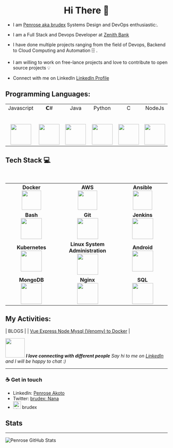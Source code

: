 <h1 align="center"> Hi There 👋 </h1>


* I am [Penrose aka brudex](https://www.linkedin.com/in/penroseakoto/) Systems Design and DevOps enthusiastic:.

* I am a Full Stack and Devops Developer at [Zenith Bank](https://www.ibank.zenithbank.com.gh)

* I have done multiple projects ranging from the field of Devops, Backend to Cloud Computing and Automation :file_cabinet: .

* I am willing to work on free-lance projects and love to  contribute to open source projects :bulb:

* Connect with me on LinkedIn [LinkedIn Profile](hhttps://www.linkedin.com/in/penroseakoto) 


## Programming Languages:

<table>
  <tbody>
    <tr valign="top">
      <td width="20%" align="center">
        <span>Javascript</span><br><br><br>
        <img height="64px" src="https://cdn.svgporn.com/logos/javascript.svg">
      </td>
      <td width="20%" align="center">
        <span>𝗖#</span><br><br><br>
        <img height="64px" src="https://cdn.svgporn.com/logos/c-sharp.svg">
      </td>
      <td width="20%" align="center">
        <span>Java</span><br><br><br>
        <img height="64px" src="https://cdn.svgporn.com/logos/java.svg">
      </td>
      <td width="20%" align="center">
        <span>Python</span><br><br><br>
        <img height="64px" src="https://cdn.svgporn.com/logos/python.svg">
      </td>
      <td width="20%" align="center">
        <span>C</span><br><br><br>
        <img height="64px" src="https://cdn.svgporn.com/logos/c.svg">
      </td>
       <td width="20%" align="center">
        <span>NodeJs</span><br><br><br>
        <img height="64px" src="https://cdn.svgporn.com/logos/nodejs.svg">
      </td>
    </tr>
  </tbody>
</table>


## Tech Stack :computer:

<br>
<table>
<tbody>
 <tr>

<td align="center" width="20%">
<span><b><center>Docker</center></b></span> 
<img height=60px src="https://encrypted-tbn0.gstatic.com/images?q=tbn%3AANd9GcTApU_6Eg4oWx3NMhLifHmNEkxjeMxfd3oGUA&usqp=CAU"> 
</td>

<td align="center" width="20%">
<span><b><center>AWS</center></b></span> 
<img height=60px src="https://encrypted-tbn0.gstatic.com/images?q=tbn%3AANd9GcQV9AyEyvrlIJLOfbxFLfOr03Qy5gRL0txWMQ&usqp=CAU"> 
</td> 

<td align="center" width="20%">
<span><b><center>Ansible</center></b></span> 
<img height=60px src="https://encrypted-tbn0.gstatic.com/images?q=tbn%3AANd9GcSEbbMBYx3DSbnzVxofkkvdV83FRA-lma9Y_Q&usqp=CAU"> 
</td>
</tr>

<tr>
<td align="center" width="20%">
<span><b><center>Bash</center></b></span> 
<img height=65px src="https://d33wubrfki0l68.cloudfront.net/306f655dcc33cc3d958cab80d78d3f2da427974c/a2bd8/img/logo/svg/full_colored_dark.svg"> 
</td>

<td align="center" width="20%">
<span><b><center>Git</center></b></span> 
<img height=65px src="https://git-scm.com/images/logos/downloads/Git-Logo-2Color.png"> 
</td>

<td align="center" width="20%">
<span><b><center>Jenkins</center></b></span> 
<img height=65px src="https://www.devteam.space/wp-content/uploads/2018/03/jenkins.jpg"> 
</td>
</tr>

<tr>
<td align="center" width="20%">
<span><b><center>Kubernetes</center></b></span> 
<img height=65px src="https://d15shllkswkct0.cloudfront.net/wp-content/blogs.dir/1/files/2019/05/Kubernetes_New.png"> 
</td>

<td align="center" width="20%">
<span><b><center>Linux System Administration</center></b></span> 
<img height=65px src="https://upload.wikimedia.org/wikipedia/commons/a/af/Tux.png"> 
</td>



<td align="center" width="20%">
<span><b><center>Android</center></b></span> 
<img height=65px src="https://source.android.com/setup/images/Android_symbol_green_RGB.png"> 
</td>
</tr>

<tr>
<td align="center" width="20%">
<span><b><center>MongoDB</center></b></span> 
<img height=65px src="https://broadwayinfosys.com/uploads/courses/mongodb.png"> 
</td>

<td align="center" width="20%">
<span><b><center>Nginx</center></b></span> 
<img height=65px src="https://icon2.cleanpng.com/20180329/zdw/kisspng-nginx-reverse-proxy-computer-software-web-cache-tr-container-5abc835fbb1742.2271946815223038397663.jpg"> 
</td>

<td align="center" width="20%">
<span><b><center>SQL</center></b></span> 
<img height=65px src="https://i0.wp.com/www.complexsql.com/wp-content/uploads/2017/01/sql-logo.jpg?ssl=1"> 
</td>
</tr>

</tbody>
</table>




## My Activities:

| BLOGS |
| [Vue Express Node Mysql (Venomy) to Docker](https://medium.com/@brudex/vue-express-node-mysql-venomy-to-docker-8b4c525a9682) |  


<img src="https://media.giphy.com/media/LnQjpWaON8nhr21vNW/giphy.gif" width="60"> <em><b>I love connecting with different people</b> Say hi to me on <a href = "https://www.linkedin.com/in/penroseakoto/">LinkedIn</a> and I will be happy to chat :)</em>

---
### ☕ Get in touch
- LinkedIn: <a href = "https://www.linkedin.com/in/penroseakoto/">Penrose Akoto</a>
- Twitter: <a href = "https://twitter.com/brudexgh">brudex: Nana </a>
- [<img src="https://raw.githubusercontent.com/Delta456/Delta456/master/img/stack.svg" alt="stack logo" width="24">](hhttps://stackoverflow.com/users/1969677/brudex) brudex




## Stats
________

![Penrose GitHub Stats](https://github-readme-stats.vercel.app/api?username=brudex&show_icons=true_color=fff&icon_color=79ff97&text_color=9f9f9f&bg_color=151515)



